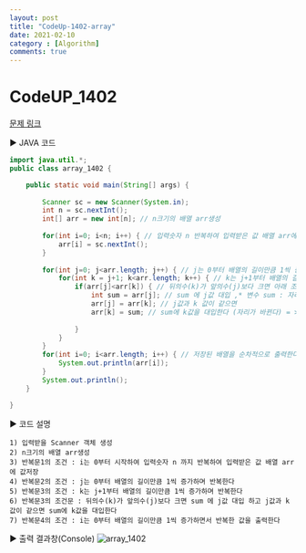 ```yaml
---
layout: post
title: "CodeUp-1402-array"
date: 2021-02-10
category : [Algorithm]
comments: true
---
```


# CodeUP_1402

[문제 링크](https://www.codeup.kr/problem.php?id=1402)

▶ JAVA 코드 

```java
import java.util.*;
public class array_1402 {

	public static void main(String[] args) {
		
		Scanner sc = new Scanner(System.in);
		int n = sc.nextInt();
		int[] arr = new int[n]; // n크기의 배열 arr생성
		
		for(int i=0; i<n; i++) { // 입력숫자 n 반복하여 입력받은 값 배열 arr에 값저장
			arr[i] = sc.nextInt();	
		}
		
		for(int j=0; j<arr.length; j++) { // j는 0부터 배열의 길이만큼 1씩 증가하며 반복한다
			for(int k = j+1; k<arr.length; k++) { // k는 j+1부터 배열의 길이만큼 1씩 증가하며 반복한다
		 		if(arr[j]<arr[k]) { // 뒤의수(k)가 앞의수(j)보다 크면 아래 조건식 실행
		 			int sum = arr[j]; // sum 에 j값 대입 ,* 변수 sum : 자리이동하는 값 잠깐 저장
		 			arr[j] = arr[k]; // j값과 k 값이 같으면
		 			arr[k] = sum; // sum에 k값을 대입한다 (자리가 바뀐다) = > j<k 가 만족될때까지 반복
		 			
		 		}
		 	}
		}
		for(int i=0; i<arr.length; i++) { // 저장된 배열을 순차적으로 출력한다
			System.out.println(arr[i]);
		}
		System.out.println();
	}

}
```

▶ 코드 설명

    1) 입력받을 Scanner 객체 생성
    2) n크기의 배열 arr생성
	3) 반복문1의 조건 : i는 0부터 시작하여 입력숫자 n 까지 반복하여 입력받은 값 배열 arr에 값저장
	4) 반복문2의 조건 : j는 0부터 배열의 길이만큼 1씩 증가하며 반복한다 
	5) 반복문3의 조건 : k는 j+1부터 배열의 길이만큼 1씩 증가하며 반복한다
	6) 반복문3의 조건문 : 뒤의수(k)가 앞의수(j)보다 크면 sum 에 j값 대입 하고 j값과 k 값이 같으면 sum에 k값을 대입한다
	7) 반복문4의 조건 : i는 0부터 배열의 길이만큼 1씩 증가하면서 반복한 값을 출력한다
	

▶ 출력 결과창(Console)
![array_1402](https://user-images.githubusercontent.com/65608960/107510580-82bd6600-6be7-11eb-8019-89c3fdf66e97.JPG)
